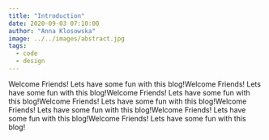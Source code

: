 ```yaml
---
title: "Introduction"
date: 2020-09-03 07:10:00
author: "Anna Klosowska"
image: ../../images/abstract.jpg
tags:
  - code
  - design
---
```


Welcome Friends!
Lets have some fun with this blog!Welcome Friends!
Lets have some fun with this blog!Welcome Friends!
Lets have some fun with this blog!Welcome Friends!
Lets have some fun with this blog!Welcome Friends!
Lets have some fun with this blog!Welcome Friends!
Lets have some fun with this blog!Welcome Friends!
Lets have some fun with this blog!

